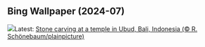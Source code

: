 ## Bing Wallpaper (2024-07)
![](https://www.bing.com/th?id=OHR.UbudBali_EN-CA8434577809_UHD.jpg&w=1000)Latest: [Stone carving at a temple in Ubud, Bali, Indonesia (© R. Schönebaum/plainpicture)](https://www.bing.com/th?id=OHR.UbudBali_EN-CA8434577809_UHD.jpg)